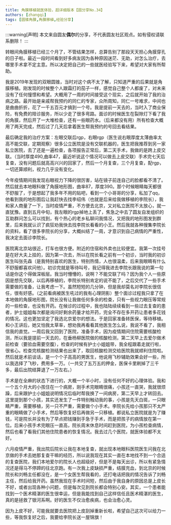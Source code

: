 ```yaml
---
title: 角膜移植就医体验，超详细版本【圆分享No.34】
authors: [zhangqi]
tags: [圆锥角膜,角膜移植,经验分享]
---
```


:::warning[声明]
本文来自圆友**偶尔**的分享，不代表圆友社区观点。如有侵权请联系删除！
:::

转眼间角膜移植已经三个月了，不管结果怎样，总算告别了那段天天担心角膜穿孔的日子啦。最近一段时间看到好多病友因为各种原因迷茫、无助，对怎么治疗，去哪里手术拿不定主意。所以决定把自己的一些就医经验写下来，希望对大家有所帮助。

我是2019年发现的双眼圆锥，当时对这个病不太了解，只知道严重的后果就是角膜移植。刚发现的时候整个人跟霜打的茄子一样，感觉自己整个人都废了，对未来没有了任何憧憬和希望。大概用了一周的时间接受这个现实，之后就开始了我的治病之路。最开始是亲戚帮我预约的同仁的专家，众所周知，同仁一号难求，中间也是曲曲折折，花了一千五百元才搞到一个号。我是提前一天去的，当时入了商业保险，有免费的陪诊服务，所以少走了很多弯路。面诊的时候医生在裂隙灯下看了我的角膜，然后开了一大堆检查，还有一些眼药水。（后来都没有用）所有检查大概用了两天完成，然后过了几天后拿着医生帮我预约的号回去看结果。

最后确定我的治疗方案：左眼交联后rgp，右眼rgp（医生说右眼厚度太薄曲率太高不能交联，定期观察）很多公立医院是没有交联机器的，医生把我推荐到另一家私立医院，去了还是一遍检查，各项报告正常后，第二天手术，我做的是跨上皮交联。（当时厚度490,曲率47，最近听说这个情况可以做去上皮交联）手术完七天后复查，没有问题后就高高兴兴的回家了，然后一个月复查，三个月复查，配rgp，一切还算顺利，视力几乎没有变化。

今年疫情期间我发现右眼视力下降的很厉害，站在镜子前连自己的脸都看不清了。然后就去本地眼科做了角膜地形图，曲率87，厚度390。那个时候眼睛每天都很不舒服了，于是想起了我多年不用的贴吧，看到一个小哥哥的分享，私加了qq，他看到我的地形图后让我赶快去找李绍伟（也就是后来给我做移植的李院长），我和家人商量了一下，当时疫情严重，不方便去北京，又对私立医院不太放心，就一直犹豫。直到五月中旬，我左眼的rgp掉地上丢了，焦急之中去了圆友自发组织的互助群问怎么可以找到，有个热心的老乡私聊问我情况，又把我的地形图发到群里，后来我就认识了疯狂劝我快去找李院长看看的小王。然后我就各种搜集李院长的资料，看了很多李院长的分享，大概纠结了一周，才意识到自己病情的严重性，我决定去面诊李院长。

医院离北京站很近，打车也很方便。附近的住宿和外卖也比较便宜。我第一次挂号是在好大夫上挂的，因为第一次去，所以在院长看之前有一个初诊，当时我的初诊医生叫张先森（是我特别喜欢的医生，特别热情，人也很温柔，后来我眼睛有什么不舒服都喜欢问他）。初诊完就是等待叫号，我记得我进去李院长跟我说的第一句话是你这个得做深板层。我当时懵懵的，说啊？不能交联了吗？因为我个人一些原因是想先交联，以后再移植的，李院长特别肯定的说不能了，之后交代了一些手术需要做的准备，让我考虑一下。虽然短短的几分钟，但是我却莫名对李院长很信任，很有好感。（之前看病被医生吼过的我有心理阴影）整个面诊过程我只拿了在本地做的角膜地形图，院长没有让我做任何多余的检查，只有一些视力眼压等常规的一些检查，也没有开药。在候诊的过程中，我也陆陆续续看到一些过去复查的患者，护士姐姐每次都是询问好剩余药量才给开药，完全不存在多开药让患者多花钱的情况。这也更加坚定了我选北京爱尔的想法。于是回家准备转医保，等待移植。和小王讲后，她又怕我太草率，想劝我再看看其他医生怎么说，我说不看了，我相信我的直觉。一周后我又回到了医院，准备手术，因为疫情期间住院需要核酸检测，所以我是提前一天去的，在垂杨柳医院做的核酸检测，第二天早上去爱尔做术前检查（要验血需要空腹），检查的时候有护士小姐姐带，我全程跟着走就行啦，很省心。检查完核酸检测结果也出来了，取回核酸检测交给医院我就顺利住院啦。然后就是术前谈话，是一个个子高高的男医生，他说用飞秒辅助效果会好一些，所以我选择了飞秒，费用多一万。（一共交了五万五的押金，医保卡里刷掉了三千多，最后出院结算退了一万左右。）

手术是在全麻的状态下进行的，大概一个半小时，没有任何不好的心理体验。我和一个五个月大的小孩住在一个病房，刚手术完眼睛很痛，小孩还一直哭，我就很烦躁，后来跟护士小姐姐说明情况后临时帮我换了一间病房，第二天早上才转回去。这里提到那个小孩，其实还发生了一件特别触动我的事，小孩是先天白斑，一只眼睛严重，需要移植，另一只不严重，需要做个小手术。李院长先给小孩那只不太严重的眼睛做了小手术，然后等恢复好后再做另一只移植。都说私立医院就是为了赚钱，可是院长并没有为了早点把钱赚到手急于手术，而是把孩子的病情放在第一位。后来小孩手术完眼压一直高，院长周末休息时间赶到医院，为小孩检查病情，然后也看了看我们其他住院患者的恢复情况。我去过几个医院，就医体验都不太好。

六月疫情严重，我出院后院长让我在本地复查，就出现本地眼科医院医生问我在北京做的手术去她那复查干嘛的经历，所以说我现在其实一直在本地找不到一个合适的复查医院，我们本地爱尔的院长人也超级好，但是不是每天出诊，所以有紧急情况还是得马不停蹄的往北京跑。有一次我上皮缺损严重，结膜充血，到北京的时候院长和刘畅主任都没在，是一个女医生帮我看的，还打电话把我的情况告诉了刘畅主任，然后给我开药。虽然我现在手术时间短，然后由于我自身的原因总是上皮长不好，或者出现各种小问题，但是每次见到院长都会特别心安。其实，一个患者能找到一个医术精湛的医生很幸运，但是我能找到自己这样信任且医术精湛的医生，真的是拯救了银河系啊。好的医生不仅治愈疾病，也会治愈心灵。

因为上皮不好，可能我就要去医院把上皮刮掉重新长啦，希望自己这次可以给力一些，等我恢复好之后，我要给李院长送一屋锦旗！
